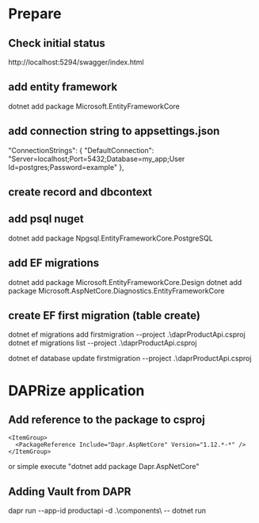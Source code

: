 
# Prepare
## Check initial status
http://localhost:5294/swagger/index.html


## add entity framework
dotnet add package Microsoft.EntityFrameworkCore

## add connection string to appsettings.json
  "ConnectionStrings": {
    "DefaultConnection": "Server=localhost;Port=5432;Database=my_app;User Id=postgres;Password=example"
  },

## create record and dbcontext

## add psql nuget 
dotnet add package Npgsql.EntityFrameworkCore.PostgreSQL

## add EF migrations
dotnet add package Microsoft.EntityFrameworkCore.Design
dotnet add package Microsoft.AspNetCore.Diagnostics.EntityFrameworkCore

## create EF first migration (table create) 
dotnet ef migrations add firstmigration --project .\daprProductApi.csproj
dotnet ef migrations list --project .\daprProductApi.csproj

dotnet ef database update firstmigration --project .\daprProductApi.csproj  

# DAPRize application
## Add reference to the package to csproj
    <ItemGroup>
      <PackageReference Include="Dapr.AspNetCore" Version="1.12.*-*" />
    </ItemGroup>

or simple execute "dotnet add package Dapr.AspNetCore"
## Adding Vault from DAPR

dapr run --app-id productapi -d .\components\ -- dotnet run